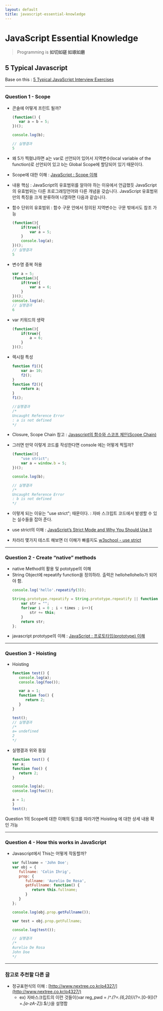 ```yaml
---
layout: default
title: javascript-essential-knowledge
---
```


# JavaScript Essential Knowledge
>Programming is **如切如磋 如琢如磨**

## 5 Typical Javascript
Base on this : [5 Typical JavaScript Interview Exercises](https://www.sitepoint.com/5-typical-javascript-interview-exercises/)

* * *
### Question 1 - Scope
- 콘솔에 어떻게 프린트 될까?
    ```js
    (function() {
       var a = b = 5;
    })();

    console.log(b);

    // 실행결과
    5
    ```

- 왜 5가 찍혔냐하면 a는 var로 선언되어 있어서 지역변수(local variable of the function)로 선언되어 있고
b는 Global Scope에 할당되어 있기 때문이다.
- Scope에 대한 이해 : [JavaScript : Scope 이해](http://www.nextree.co.kr/p7363/)
- 내용 핵심 : JavaScript의 유효범위를 알아야 하는 이유에서 언급했듯 JavaScript의 유효범위는 다른 프로그래밍언어와 다른 개념을 갖습니다. JavaScript 유효범위만의 특징을 크게 분류하여 나열하면 다음과 같습니다.
- 함수 단위의 유효범위 : 함수 구문 안에서 정의된 지역변수는 구문 밖에서도 참조 가능
    ```js
    (function(){
        if(true){
            var a = 5;
        }
        console.log(a);
    })();
    // 실행결과
    5
    ```
- 변수명 중복 허용
    ```js
    var a = 5;
    (function(){
        if(true){
            var a = 6;
        }
    })();
    console.log(a);
    // 실행결과
    6
    ```
- var 키워드의 생략
    ```js
    (function(){
        if(true){
            a = 6;
        }
    })();
    ```
- 렉시컬 특성
    ```js
    function f1(){
        var a= 10;
        f2();
    }
    function f2(){
        return a;
    }
    f1();

    //실행결과
    /*
    Uncaught Reference Error
    : a is not defined
    */
    ```
- Closure, Scope Chain 참고 : [Javascript의 함수와 스코프 체인(Scope Chain)](http://blog.naver.com/PostView.nhn?blogId=jjoommnn&logNo=130149113595)

- 그러면 만약 이렇게 코드를 작성한다면 console 에는 어떻게 찍힐까?
    ```js
    (function(){
        "use strict";
        var a = window.b = 5;
    })();

    console.log(b);
    ```

    ```js
    // 실행결과
    /*
    Uncaught Reference Error
    : b is not defined
    */
    ```
- 이렇게 되는 이유는 "use strict"; 때문이다. : 자바 스크립트 코드에서 발생할 수 있는 실수들을 잡아 준다.
- use strict의 이해 : [JavaScript’s Strict Mode and Why You Should Use It](http://cjihrig.com/blog/javascripts-strict-mode-and-why-you-should-use-it/)<br>
- 차라리 몇가지 테스트 해보면 더 이해가 빠를지도 [w3school - use strict](https://www.w3schools.com/js/js_strict.asp)

* * *
### Question 2 - Create “native” methods
- native Method의 활용 및 pototype의 이해
- String Object에 repeatify function을 정의하라. 출력은 hellohellohello가 되어야 함.
    ```js
    console.log('hello'.repeatify(3));
    ```
    ```js
    String.prototype.repeatify = String.prototype.repeatify || function(times){
        var str = "";
        for(var i = 0 ; i < times ; i++){
            str += this;
        }
        return str;
    };
    ```
- javascript prototype의 이해 : [JavaScript : 프로토타입(prototype) 이해](http://www.nextree.co.kr/p7323/)

* * *
### Question 3 - Hoisting
- Hoisting
    ```js
    function test() {
       console.log(a);
       console.log(foo());

       var a = 1;
       function foo() {
          return 2;
       }
    }

    test();
    // 실행결과
    /*
    a= undefined
    2
    */
    ```
- 실행결과 위와 동일
    ```js
    function test() {
    var a;
    function foo() {
       return 2;
    }

    console.log(a);
    console.log(foo());

    a = 1;
    }
    test();
    ```
Question 1의 Scope에 대한 이해의 링크를 따라가면 Hoisting 에 대한 상세 내용 확인 가능

* * *
### Question 4 - How this works in JavaScript
- Javascript에서 This는 어떻게 작동할까?
    ```js
    var fullname = 'John Doe';
    var obj = {
       fullname: 'Colin Ihrig',
       prop: {
          fullname: 'Aurelio De Rosa',
          getFullname: function() {
             return this.fullname;
          }
       }
    };

    console.log(obj.prop.getFullname());

    var test = obj.prop.getFullname;

    console.log(test());

    // 실행결과
    /*
    Aurelio De Rosa
    John Doe
    */
    ```

* * *
### 참고로 추천할 다른 글
- 정규표현식의 이해 : [http://www.nextree.co.kr/p4327/](http://www.nextree.co.kr/p4327/)
    - ex) 자바스크립트의 이런 것들이(var reg_pwd = /^.*(?=.{6,20})(?=.*[0-9])(?=.*[a-zA-Z]).*$/;)을 설명함

